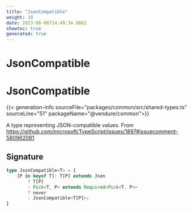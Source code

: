 ```yaml
---
title: "JsonCompatible"
weight: 10
date: 2023-06-06T14:49:34.086Z
showtoc: true
generated: true
---
```

<!-- This file was generated from the Vendure source. Do not modify. Instead, re-run the "docs:build" script -->

# JsonCompatible
<div class="symbol">


# JsonCompatible

{{< generation-info sourceFile="packages/common/src/shared-types.ts" sourceLine="51" packageName="@vendure/common">}}

A type representing JSON-compatible values.
From https://github.com/microsoft/TypeScript/issues/1897#issuecomment-580962081

## Signature

```TypeScript
type JsonCompatible<T> = {
    [P in keyof T]: T[P] extends Json
        ? T[P]
        : Pick<T, P> extends Required<Pick<T, P>>
        ? never
        : JsonCompatible<T[P]>;
}
```
</div>

